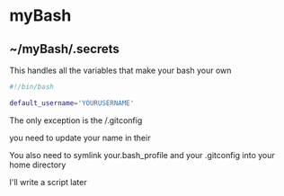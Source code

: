 myBash
======

## ~/myBash/.secrets

This handles all the variables that make your bash your own

``` Bash
#!/bin/bash

default_username='YOURUSERNAME'

```

The only exception is the /.gitconfig

you need to update your name in their


You also need to symlink your.bash_profile
and your .gitconfig into your home directory

I'll write a script later

